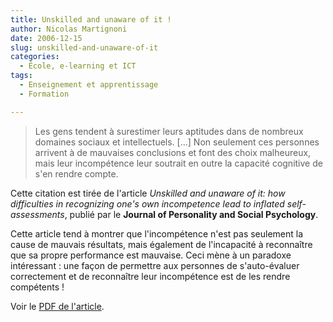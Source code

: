 ```yaml
---
title: Unskilled and unaware of it !
author: Nicolas Martignoni
date: 2006-12-15
slug: unskilled-and-unaware-of-it
categories:
  - École, e-learning et ICT
tags:
  - Enseignement et apprentissage
  - Formation

---
```

> Les gens tendent à surestimer leurs aptitudes dans de nombreux domaines sociaux et intellectuels. [&hellip;] Non seulement ces personnes arrivent à de mauvaises conclusions et font des choix malheureux, mais leur incompétence leur soutrait en outre la capacité cognitive de s'en rendre compte.

Cette citation est tirée de l'article _Unskilled and unaware of it: how difficulties in recognizing one's own incompetence lead to inflated self-assessments_, publié par le **Journal of Personality and Social Psychology**.

Cette article tend à montrer que l'incompétence n'est pas seulement la cause de mauvais résultats, mais également de l'incapacité à reconnaître que sa propre performance est mauvaise. Ceci mène à un paradoxe intéressant : une façon de permettre aux personnes de s'auto-évaluer correctement et de reconnaître leur incompétence est de les rendre compétents !

Voir le [PDF de l'article][1].

 [1]: UnskilledAndUnawareOfIt.pdf

<!--more-->

